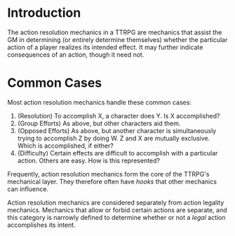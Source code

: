 # Introduction
The action resolution mechanics in a TTRPG are mechanics that assist the GM
in determining (or entirely determine themselves) whether the particular action
of a player realizes its intended effect. It may further indicate consequences
of an action, though it need not.

# Common Cases
Most action resolution mechanics handle these common cases:
1. (Resolution) To accomplish X, a character does Y. Is X accomplished?
2. (Group Efforts) As above, but other characters aid them.
3. (Opposed Efforts) As above, but another character is simultaneously trying
	 to accomplish Z by doing W. Z and X are mutually exclusive. Which is
	 accomplished, if either?
4. (Difficulty) Certain effects are difficult to accomplish with a particular
   action. Others are easy. How is this represented?

Frequently, action resolution mechanics form the core of the TTRPG's mechanical
layer. They therefore often have *hooks* that other mechanics can influence.

Action resolution mechanics are considered separately from action legality
mechanics. Mechanics that allow or forbid certain actions are separate, and this
category is narrowly defined to determine whether or not a *legal* action
accomplishes its intent.
